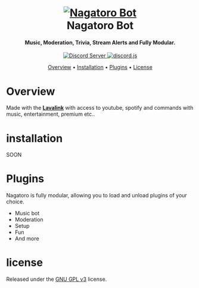 <h1 align="center">
  <br>
  <a href="https://github.com/Cog-Creators/Red-DiscordBot/tree/V3/develop"><img src="https://imgur.com/pY1WUFX.png" alt="Nagatoro Bot"></a>
  <br>
  Nagatoro Bot
  <br>
</h1>

<h4 align="center">Music, Moderation, Trivia, Stream Alerts and Fully Modular.</h4>

<p align="center">
  <a href="https://discord.gg/F8F2SEHZjq">
    <img src="https://discordapp.com/api/guilds/133049272517001216/widget.png?style=shield" alt="Discord Server">
  </a>
  <a href="https://github.com/discordjs/discord.js/">
     <img src="https://img.shields.io/badge/discord-js-blue.svg" alt="discord.js">
  </a>

<p align="center">
  <a href="#overview">Overview</a>
  •
  <a href="#installation">Installation</a>
  •
  <a href="#plugins">Plugins</a>
  •
  <a href="#license">License</a>
</p>

# Overview

Made with the [**Lavalink**](https://github.com/freyacodes/Lavalink) with access to youtube, spotify and commands with music, entertainment, premium etc..

# installation

SOON

# Plugins

Nagatoro is fully modular, allowing you to load and unload plugins of your choice.

- Music bot
- Moderation
- Setup
- Fun
- And more

# license

Released under the [GNU GPL v3](https://www.gnu.org/licenses/gpl-3.0.en.html) license.
